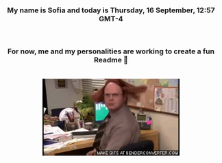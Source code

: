 


<div align="center">
<h3 >My name is Sofia and today is Thursday, 16 September, 12:57 GMT-4</h3><br>
<h3 >For now, me and my personalities are working to create a fun Readme 👋
</h3><br>
<img src='img/dwight.gif' alt='working...'/>
</div>
